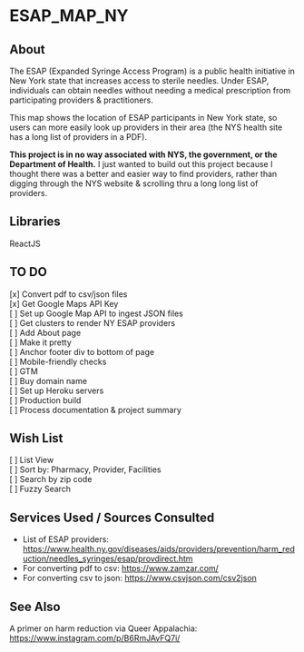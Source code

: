 # ESAP_MAP_NY

## About
The ESAP (Expanded Syringe Access Program) is a public health initiative in New York state that increases access to sterile needles. Under ESAP, individuals can obtain needles without needing a medical prescription from participating providers & practitioners. 

This map shows the location of ESAP participants in New York state, so users can more easily look up providers in their area (the NYS health site has a long list of providers in a PDF).

**This project is in no way associated with NYS, the government, or the Department of Health.** I just wanted to build out this project because I thought there was a better and easier way to find providers, rather than digging through the NYS website & scrolling thru a long long list of providers.

## Libraries
ReactJS

## TO DO
[x] Convert pdf to csv/json files<br>
[x] Get Google Maps API Key<br>
[ ] Set up Google Map API to ingest JSON files<br>
[ ] Get clusters to render NY ESAP providers<br>
[ ] Add About page<br>
[ ] Make it pretty<br>
[ ] Anchor footer div to bottom of page<br>
[ ] Mobile-friendly checks<br>
[ ] GTM<br>
[ ] Buy domain name<br>
[ ] Set up Heroku servers<br>
[ ] Production build<br>
[ ] Process documentation & project summary<br>

## Wish List
[ ] List View<br>
[ ] Sort by: Pharmacy, Provider, Facilities<br>
[ ] Search by zip code<br>
[ ] Fuzzy Search<br>

## Services Used / Sources Consulted
- List of ESAP providers: https://www.health.ny.gov/diseases/aids/providers/prevention/harm_reduction/needles_syringes/esap/provdirect.htm
- For converting pdf to csv: https://www.zamzar.com/
- For converting csv to json: https://www.csvjson.com/csv2json

## See Also
A primer on harm reduction via Queer Appalachia: https://www.instagram.com/p/B6RmJAvFQ7i/
